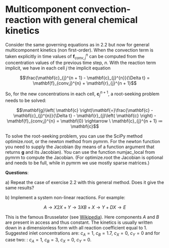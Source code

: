 # Multicomponent convection-reaction with general chemical kinetics

Consider the same governing equations as in 2.2 but now for general
multicomponent kinetics (non first-order). When the convection term is
taken explicitly in time values of $\mathbf{f}_{conv,j}^{n}$ can be
computed from the concentration values of the previous time step, $n$.
With the reaction term implicit, we have in each cell $j$ the implicit
equation

$$\frac{\mathbf{c}_{j}^{n + 1} - \mathbf{c}_{j}^{n}}{\Delta t} = \mathbf{f}_{conv,j}^{n} + \mathbf{r}_{j}^{n + 1}$$

So, for the new concentrations in each cell, $\mathbf{c}_{j}^{n + 1},$ a
root-seeking problem needs to be solved:

$$\mathbf{g}\left( \mathbf{c} \right)\mathbf{=}\frac{\mathbf{c} - \mathbf{c}_{j}^{n}}{\Delta t} - \mathbf{r}_{j}\left( \mathbf{c} \right) - \mathbf{f}_{conv,j}^{n} = \mathbf{0} \rightarrow \ \mathbf{c}_{j}^{n + 1} ≔ \mathbf{c}$$

To solve the root-seeking problem, you can use the SciPy method
optimize.root, or the newton method from pymrm. For the newton function
you need to supply the Jacobian (by means of a function argument that
returns $\mathbf{g}$ and its Jacobian). You can use the function
numjac_local from pymrm to compute the Jacobian. (For optimize.root the
Jacobian is optional and needs to be full, while in pymrm we use mostly
sparse matrices.)

**Questions**:

a)  Repeat the case of exercise 2.2 with this general method. Does it
    give the same results?

b)  Implement a system non-linear reactions. For example:

$${A \rightarrow X
}{2X + Y \rightarrow 3X
}{B + X \rightarrow Y + D
}{X \rightarrow E}$$

This is the famous Brusselator (see
[Wikipedia](https://en.wikipedia.org/wiki/Brusselator)). Here components
$A$ and $B$ are present in access and thus constant. The kinetics is
usually written down in a dimensionless form with all reaction
coefficient equal to 1. Suggested inlet concentrations are: $c_{A} = 1$,
$c_{B} = 1.7$, $c_{X} = 0$, $c_{Y} = 0$ and for case two: : $c_{A} = 1$,
$c_{B} = 3$, $c_{X} = 0$, $c_{Y} = 0$.
